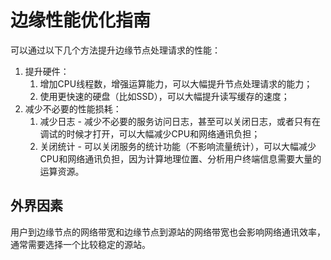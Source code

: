 # 边缘性能优化指南
可以通过以下几个方法提升边缘节点处理请求的性能：
1. 提升硬件：
   1. 增加CPU线程数，增强运算能力，可以大幅提升节点处理请求的能力；
   2. 使用更快速的硬盘（比如SSD），可以大幅提升读写缓存的速度；
2. 减少不必要的性能损耗：  
   1. 减少日志 - 减少不必要的服务访问日志，甚至可以关闭日志，或者只有在调试的时候才打开，可以大幅减少CPU和网络通讯负担；
   2. 关闭统计 - 可以关闭服务的统计功能（不影响流量统计），可以大幅减少CPU和网络通讯负担，因为计算地理位置、分析用户终端信息需要大量的运算资源。
	
## 外界因素
用户到边缘节点的网络带宽和边缘节点到源站的网络带宽也会影响网络通讯效率，通常需要选择一个比较稳定的源站。
